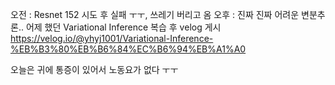 오전 : Resnet 152 시도 후 실패 ㅜㅜ, 쓰레기 버리고 옴
오후 : 진짜 진짜 어려운 변분추론.. 어제 했던 Variational Inference 복습 후 velog 게시
https://velog.io/@yhyj1001/Variational-Inference-%EB%B3%80%EB%B6%84%EC%B6%94%EB%A1%A0

오늘은 귀에 통증이 있어서 노동요가 없다 ㅜㅜ
